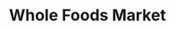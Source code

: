 ---
title: "Whole Foods Market"
url: /chicago/whole-foods-market-north-ashland-avenue/
shop: Supermarkt
---